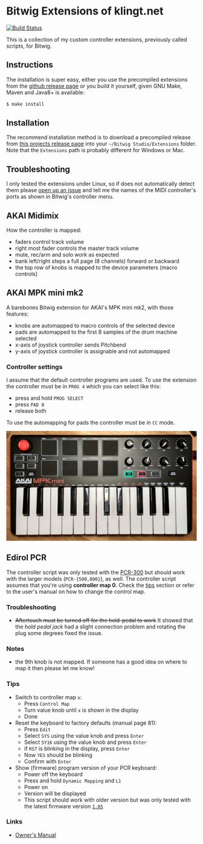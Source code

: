 # Bitwig Extensions of klingt.net

[![Build Status](https://travis-ci.org/klingtnet/bitwig-extensions.svg?branch=master)](https://travis-ci.org/klingtnet/bitwig-extensions)

This is a collection of my custom controller extensions, previously called scripts, for Bitwig.

## Instructions

The installation is super easy, either you use the precompiled extensions from the [github release page][releases] or you build it yourself, given GNU Make, Maven and Java8+ is available:

```sh
$ make install
```

## Installation

The recommend installation method is to download a precompiled release from [this projects release page](https://github.com/klingtnet/bitwig-akai-midimix/releases) into your `~/Bitwig Studio/Extensions` folder.
Note that the `Extensions` path is probably different for Windows or Mac.

## Troubleshooting

I only tested the extensions under Linux, so if does not automatically detect them please [open up an issue][issues] and tell me the names of the MIDI controller's ports as shown in Bitwig's controller menu.

[releases]: https://github.com/klingtnet/bitwig-extensions/releases
[issues]: https://github.com/klingtnet/bitwig-extensions/issues

## AKAI Midimix

How the controller is mapped:

- faders control track volume
- right most fader controls the master track volume
- mute, rec/arm and solo work as expected
- bank left/right steps a full page (8 channels) forward or backward
- the top row of knobs is mapped to the device parameters (macro controls)

## AKAI MPK mini mk2

A barebones Bitwig extension for AKAI's MPK mini mk2, with those features:

- knobs are automapped to macro controls of the selected device
- pads are automapped to the first 8 samples of the drum machine selected
- x-axis of joystick controller sends Pitchbend
- y-axis of joystick controller is assignable and not automapped

### Controller settings

I assume that the default controller programs are used.
To use the extension the controller must be in `PROG 4` which you can select like this:

- press and hold `PROG SELECT`
- press `PAD 8`
- release both

To use the automapping for pads the controller must be in `CC` mode.

![Top view of AKAI MPK mini mk2](./AKAI-MPK-mini-mk2.jpg)

## Edirol PCR


The controller script was only tested with the [PCR-300](http://www.rolandus.com/products/pcr-300/) but should work with the larger models (`PCR-{500,800}`), as well. The controller script assumes that you're using **controller map 0**. Check the [tips](#tips) section or refer to the user's manual on how to change the control map.

### Troubleshooting

- ~~Aftertouch must be turned off for the hold-pedal to work~~ It showed that the _hold pedal jack_ had a slight connection problem and rotating the plug some degrees fixed the issue.

### Notes

- the 9th knob is not mapped. If someone has a good idea on where to map it then please let me know!

### Tips

- Switch to controller map `x`:
    - Press `Control Map`
    - Turn value knob until `x` is shown in the display
    - Done
- Reset the keyboard to factory defaults (manual page 81):
    - Press `Edit`
    - Select `SYS` using the value knob and press `Enter`
    - Select `SY16` using the value knob and press `Enter`
    - if `RST` is blinking in the display, press `Enter`
    - Now `YES` should be blinking
    - Confirm with `Enter`
- Show (firmware) program version of your PCR keyboard:
    - Power off the keyboard
    - Press and hold `Dynamic Mapping` and `L1`
    - Power on
    - Version will be displayed
    - This script should work with older version but was only tested with the latest firmware version [`1.05`](http://roland.com/support/article/?q=downloads&p=PCR-300&id=1812363)

### Links

- [Owner's Manual](http://lib.roland.co.jp/support/en/manuals/res/1810983/PCR-300_500_800_e2.pdf)